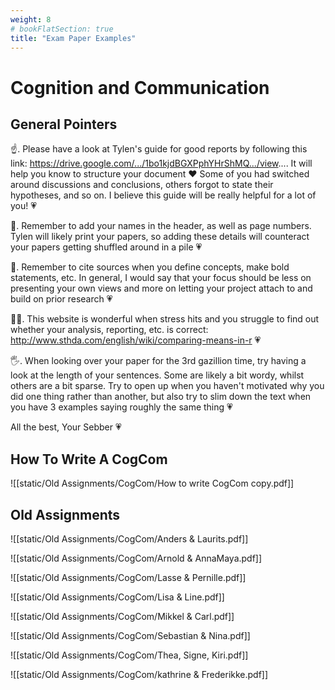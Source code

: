 ```yaml
---
weight: 8
# bookFlatSection: true
title: "Exam Paper Examples"
---
```


# Cognition and Communication
## General Pointers

☝. Please have a look at Tylen's guide for good reports by following this link:
https://drive.google.com/.../1bo1kjdBGXPphYHrShMQ.../view....
It will help you know to structure your document ❤
Some of you had switched around discussions and conclusions, others forgot to state their hypotheses, and so on. I believe this guide will be really helpful for a lot of you! 💗

🤘. Remember to add your names in the header, as well as page numbers. Tylen will likely print your papers, so adding these details will counteract your papers getting shuffled around in a pile 💗

🤟. Remember to cite sources when you define concepts, make bold statements, etc.
In general, I would say that your focus should be less on presenting your own views and more on letting your project attach to and build on prior research 💗

🤘🤘. This website is wonderful when stress hits and you struggle to find out whether your analysis, reporting, etc. is correct: http://www.sthda.com/english/wiki/comparing-means-in-r 💗

🖐. When looking over your paper for the 3rd gazillion time, try having a look at the length of your sentences. Some are likely a bit wordy, whilst others are a bit sparse. Try to open up when you haven't motivated why you did one thing rather than another, but also try to slim down the text when you have 3 examples saying roughly the same thing 💗

All the best,
Your Sebber 💗

## How To Write A CogCom
![[static/Old Assignments/CogCom/How to write CogCom copy.pdf]]

## Old Assignments
![[static/Old Assignments/CogCom/Anders & Laurits.pdf]]

![[static/Old Assignments/CogCom/Arnold & AnnaMaya.pdf]]

![[static/Old Assignments/CogCom/Lasse & Pernille.pdf]]

![[static/Old Assignments/CogCom/Lisa & Line.pdf]]

![[static/Old Assignments/CogCom/Mikkel & Carl.pdf]]

![[static/Old Assignments/CogCom/Sebastian & Nina.pdf]]

![[static/Old Assignments/CogCom/Thea, Signe, Kiri.pdf]]

![[static/Old Assignments/CogCom/kathrine & Frederikke.pdf]]
